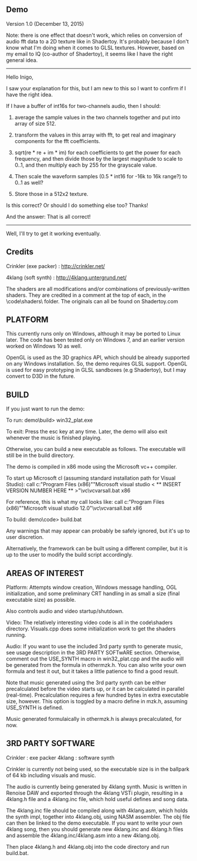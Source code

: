 Demo
----

Version 1.0 (December 13, 2015)

Note: there is one effect that doesn't work, which relies on conversion of audio fft data to a 2D texture like in Shadertoy.  It's probably because I don't know what I'm doing when it comes to GLSL textures. However, based on my email to IQ (co-author of Shadertoy), it seems like I have the right general idea.

*****

Hello Inigo, 

I saw your explanation for this, but I am new to this so I want to confirm if I have the right idea.

If I have a buffer of int16s for two-channels audio, then I should:

1)  average the sample values in the two channels together and put into array of size 512.

2)  transform the values in this array with fft, to get real and imaginary components for the fft coefficients.

3)  sqrt(re * re + im * im) for each coefficients to get the power for each frequency, and then divide those by the largest magnitude to scale to 0..1, and then multiply each by 255 for the grayscale value. 

4) Then scale the waveform samples (0.5 * int16 for -16k to 16k range?) to 0..1 as well?

5) Store those in a 512x2 texture.

Is this correct?  Or should I do something else too?
Thanks!

And the answer: That is all correct!

*****

Well, I'll try to get it working eventually.


Credits
------- 
Crinkler (exe packer) : http://crinkler.net/

4klang (soft synth) : http://4klang.untergrund.net/

The shaders are all modifications and/or combinations of previously-written shaders.
They are credited in a comment at the top of each, in the \code\shaders\ folder.
The originals can all be found on Shadertoy.com


PLATFORM
--------
This currently runs only on Windows,
although it may be ported to Linux later.  The code
has been tested only on Windows 7, and an earlier version
worked on Windows 10 as well.

OpenGL is used as the 3D graphics API, which should be
already supported on any Windows installation.  So, the demo 
requires GLSL support.  OpenGL is used for
easy prototyping in GLSL sandboxes (e.g Shadertoy), but 
I may convert to D3D in the future.


BUILD
-----
If you just want to run the demo:

To run:
demo\build> win32_plat.exe

To exit:
Press the esc key at any time.  Later, the demo will
also exit whenever the music is finished playing.

Otherwise, you can build a new executable as follows.
The executable will still be in the build directory.

The demo is compiled in x86 mode using the
Microsoft vc++ compiler.

To start up Microsoft cl (assuming standard installation path for Visual Studio):
call c:\"Program Files (x86)"\"Microsoft visual studio < ** INSERT VERSION NUMBER HERE ** >"\vc\vcvarsall.bat x86

For reference, this is what my call looks like:
call c:\"Program Files (x86)"\"Microsoft visual studio 12.0"\vc\vcvarsall.bat x86

To build:
demo\code> build.bat

Any warnings that may appear can probably be safely
ignored, but it's up to user discretion.

Alternatively, the framework can be built using a 
different compiler, but it is up to the user to modify
the build script accordingly.



AREAS OF INTEREST
-----------------
Platform:
Attempts window creation, Windows message handling, OGL
initialization, and some preliminary CRT handling in as
small a size (final executable size) as possible.  

Also controls audio and video startup/shutdown.

Video:
The relatively interesting video code is all in the code\shaders
directory.  Visuals.cpp does some initialization work
to get the shaders running.

Audio:
If you want to use the included 3rd party synth to generate
music, see usage description in the 3RD PARTY SOFTwARE section.
Otherwise, comment out the USE_SYNTH macro in win32_plat.cpp
and the audio will be generated from the formula in othermzk.h.
You can also write your own formula and test it out, but it takes
a little patience to find a good result. 

Note that music generated using the 3rd party synth can be either
precalculated before the video starts up, or it can be calculated
in parallel (real-time).  Precalculation requires a few hundred
bytes in extra executable size, however.  This option is toggled
by a macro define in mzk.h, assuming USE_SYNTH is defined. 

Music generated formulaically in othermzk.h is always precalculated, 
for now.

3RD PARTY SOFTWARE
----------------------------------------
Crinkler : exe packer 
4klang   : software synth

Crinkler is currently not being used, so the executable
size is in the ballpark of 64 kb including visuals and music.


The audio is currently being generated by 4klang synth.
Music is written in Renoise DAW and exported through the 
4klang VSTi plugin, resulting in a 4klang.h file and a 
4klang.inc file, which hold useful defines and song data.

The 4klang.inc file should be compiled along with 4klang.asm,
which holds the synth impl, together into 4klang.obj, using
NASM assembler. The obj file can then be linked to the 
demo executable.  If you want to write your own 4klang song,
then you should generate new 4klang.inc and 4klang.h files
and assemble the 4klang.inc/4klang.asm into a new 4klang.obj.

Then place 4klang.h and 4klang.obj into the code directory
and run build.bat.
